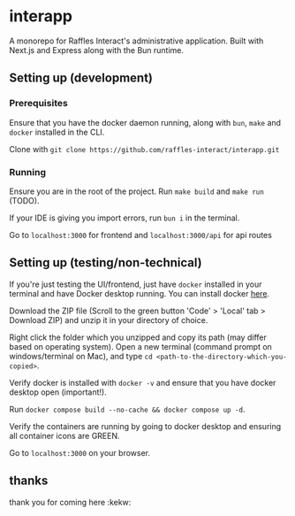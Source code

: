 # interapp

A monorepo for Raffles Interact's administrative application. Built with Next.js and Express along with the Bun runtime.

## Setting up (development)

### Prerequisites 

Ensure that you have the docker daemon running, along with ``bun``, ``make`` and ``docker`` installed in the CLI. 

Clone with ``git clone https://github.com/raffles-interact/interapp.git``

### Running

Ensure you are in the root of the project. Run ``make build`` and ``make run`` (TODO).

If your IDE is giving you import errors, run ``bun i`` in the terminal.

Go to ``localhost:3000`` for frontend and ``localhost:3000/api`` for api routes

## Setting up (testing/non-technical)

If you're just testing the UI/frontend, just have ``docker`` installed in your terminal and have Docker desktop running. You can install docker [here](https://docs.docker.com/engine/install/).

Download the ZIP file (Scroll to the green button 'Code' > 'Local' tab > Download ZIP) and unzip it in your directory of choice.

Right click the folder which you unzipped and copy its path (may differ based on operating system). Open a new terminal (command prompt on windows/terminal on Mac), and type ``cd <path-to-the-directory-which-you-copied>``.

Verify docker is installed with ``docker -v`` and ensure that you have docker desktop open (important!).

Run ``docker compose build --no-cache && docker compose up -d``.

Verify the containers are running by going to docker desktop and ensuring all container icons are GREEN.

Go to ``localhost:3000`` on your browser.


## thanks
thank you for coming here :kekw:
